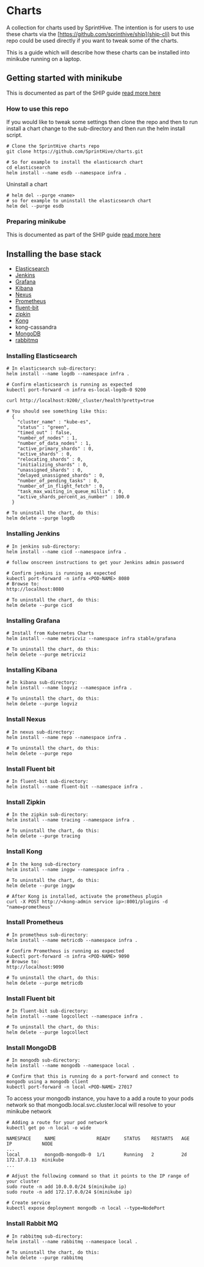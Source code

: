 # Charts

A collection for charts used by SprintHive. 
The intention is for users to use these charts via the [https://github.com/sprinthive/ship](ship-cli) 
but this repo could be used directly if you want to tweak some of the charts. 

This is a guide which will describe how these charts can be installed into minikube running on a laptop.   

## Getting started with minikube

This is documented as part of the SHIP guide [read more here](https://github.com/SprintHive/ship/wiki/Before-you-start)

### How to use this repo 

If you would like to tweak some settings then clone the repo and then to run install a chart change to the 
sub-directory and then run the helm install script. 
    
    # Clone the SprintHive charts repo
    git clone https://github.com/SprintHive/charts.git
      
    # So for example to install the elasticearch chart   
    cd elasticsearch           
    helm install --name esdb --namespace infra .

Uninstall a chart

    # helm del --purge <name>
    # so for example to uninstall the elasticsearch chart
    helm del --purge esdb                

### Preparing minikube

This is documented as part of the SHIP guide [read more here](https://github.com/SprintHive/ship/wiki/Preparing-minikube)

## Installing the base stack

* [Elasticsearch](#elasticsearch) 
* [Jenkins](#jenkins)
* [Grafana](#grafana)
* [Kibana](#kibana)
* [Nexus](#nexus)
* [Prometheus](#prometheus)
* [fluent-bit](#fluent-bit)
* [zipkin](#zipkin)
* [Kong](#kong)
* kong-cassandra
* [MongoDB](#mongodb)
* [rabbitmq](#rabbitmq)

<a id="elasticsearch">

### Installing Elasticsearch
        
    # In elasticsearch sub-directory:
    helm install --name logdb --namespace infra .
      
    # Confirm elasticsearch is running as expected
    kubectl port-forward -n infra es-local-logdb-0 9200
      
    curl http://localhost:9200/_cluster/health?pretty=true
    
    # You should see something like this:
      {
        "cluster_name" : "kube-es",
        "status" : "green",
        "timed_out" : false,
        "number_of_nodes" : 1,
        "number_of_data_nodes" : 1,
        "active_primary_shards" : 0,
        "active_shards" : 0,
        "relocating_shards" : 0,
        "initializing_shards" : 0,
        "unassigned_shards" : 0,
        "delayed_unassigned_shards" : 0,
        "number_of_pending_tasks" : 0,
        "number_of_in_flight_fetch" : 0,
        "task_max_waiting_in_queue_millis" : 0,
        "active_shards_percent_as_number" : 100.0
      }
      
    # To uninstall the chart, do this:
    helm delete --purge logdb    

<a id="jenkins">

### Installing Jenkins

    # In jenkins sub-directory:
    helm install --name cicd --namespace infra .
      
    # follow onscreen instructions to get your Jenkins admin password
      
    # Confirm jenkins is running as expected
    kubectl port-forward -n infra <POD-NAME> 8080
    # Browse to:
    http://localhost:8080
        
    # To uninstall the chart, do this:
    helm delete --purge cicd
    

<a id="grafana">

### Installing Grafana

    # Install from Kubernetes Charts
    helm install --name metricviz --namespace infra stable/grafana
      
    # To uninstall the chart, do this:
    helm delete --purge metricviz
    
<a id="kibana">

### Installing Kibana

    # In kibana sub-directory:
    helm install --name logviz --namespace infra .
      
    # To uninstall the chart, do this:
    helm delete --purge logviz

<a id="nexus">

### Install Nexus 

    # In nexus sub-directory:
    helm install --name repo --namespace infra .
      
    # To uninstall the chart, do this:
    helm delete --purge repo
      
<a id="fluent-bit">
      
### Install Fluent bit

    # In fluent-bit sub-directory:
    helm install --name fluent-bit --namespace infra .
    
<a id="zipkin">

### Install Zipkin

    # In the zipkin sub-directory:
    helm install --name tracing --namespace infra .
      
    # To uninstall the chart, do this:
    helm delete --purge tracing
              
<a id="kong">

### Install Kong

    # In the kong sub-directory
    helm install --name inggw --namespace infra .
        
    # To uninstall the chart, do this:
    helm delete --purge inggw
      
    # After Kong is installed, activate the prometheus plugin
    curl -X POST http://<kong-admin service ip>:8001/plugins -d "name=prometheus" 

<a id="prometheus">

### Install Prometheus 

    # In prometheus sub-directory:
    helm install --name metricdb --namespace infra .
        
    # Confirm Prometheus is running as expected
    kubectl port-forward -n infra <POD-NAME> 9090
    # Browse to:
    http://localhost:9090
        
    # To uninstall the chart, do this:
    helm delete --purge metricdb

<a id="fluent-bit">
      
### Install Fluent bit

    # In fluent-bit sub-directory:
    helm install --name logcollect --namespace infra .
      
    # To uninstall the chart, do this:
    helm delete --purge logcollect
    
<a id="mongodb">

### Install MongoDB 

    # In mongodb sub-directory:
    helm install --name mongodb --namespace local .
      
    # Confirm that this is running do a port-forward and connect to mongodb using a mongodb client
    kubectl port-forward -n local <POD-NAME> 27017
    
To access your mongodb instance, you have to a add a route to your pods network so that mongodb.local.svc.cluster.local 
will resolve to your minikube network    


     
    # Adding a route for your pod network
    kubectl get po -n local -o wide   
      
    NAMESPACE     NAME               READY     STATUS    RESTARTS   AGE   IP           NODE
    ...
    local         mongodb-mongodb-0  1/1       Running   2          2d    172.17.0.13  minikube
    ...
    
    # Adjust the following command so that it points to the IP range of your cluster
    sudo route -n add 10.0.0.0/24 $(minikube ip)
    sudo route -n add 172.17.0.0/24 $(minikube ip)      
     
    # Create service
    kubectl expose deployment mongodb -n local --type=NodePort
    
<a id="rabbitmq">
      
### Install Rabbit MQ

    # In rabbitmq sub-directory:
    helm install --name rabbitmq --namespace local .
      
    # To uninstall the chart, do this:
    helm delete --purge rabbitmq
    